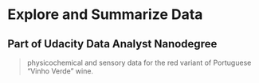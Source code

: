# Explore and Summarize Data
## Part of Udacity Data Analyst Nanodegree
>  physicochemical and sensory data for the red variant of Portuguese
>“Vinho Verde” wine. 




